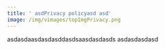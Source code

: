 ```yaml
---
title: ' asdPrivacy policyasd asd'
image: /img/vimages/topImgPrivacy.png
---
```

asdasdaasdasdasddasdsaasdasdasds
asdasdasdasd
